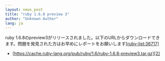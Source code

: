 ```yaml
---
layout: news_post
title: "ruby 1.6.8 preview 3"
author: "Unknown Author"
lang: ja
---
```


ruby 1.6.8のpreview3がリリースされました。以下のURLからダウンロードできます。問題を発見された方はお早めにレポートをお願いします[\[ruby-list:36717\]][1]

* [https://cache.ruby-lang.org/pub/ruby/1.6/ruby-1.6.8-preview3.tar.gz][2]

[1]: http://blade.nagaokaut.ac.jp/cgi-bin/scat.rb/ruby/ruby-list/36717
[2]: https://cache.ruby-lang.org/pub/ruby/1.6/ruby-1.6.8-preview3.tar.gz
